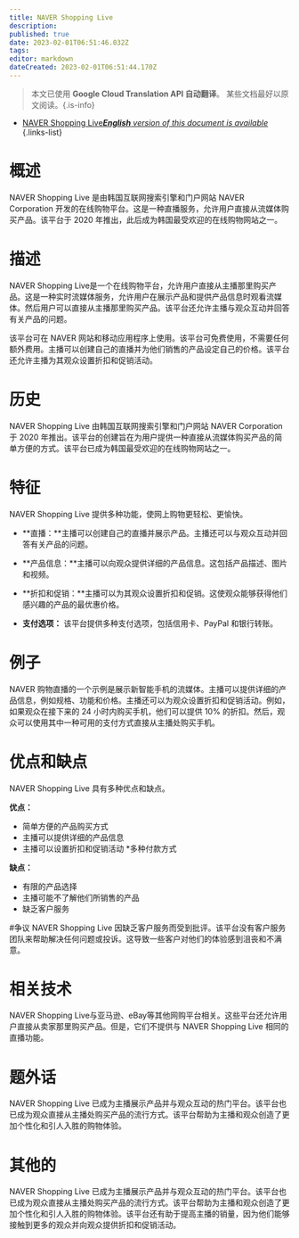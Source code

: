 ```yaml
---
title: NAVER Shopping Live
description: 
published: true
date: 2023-02-01T06:51:46.032Z
tags: 
editor: markdown
dateCreated: 2023-02-01T06:51:44.170Z
---
```


> 本文已使用 **Google Cloud Translation API 自动翻译**。
某些文档最好以原文阅读。{.is-info}

- [NAVER Shopping Live***English** version of this document is available*](/en/Knowledge-base/Dictionary/naver-shopping-live)
{.links-list}

# 概述
NAVER Shopping Live 是由韩国互联网搜索引擎和门户网站 NAVER Corporation 开发的在线购物平台。这是一种直播服务，允许用户直接从流媒体购买产品。该平台于 2020 年推出，此后成为韩国最受欢迎的在线购物网站之一。

# 描述
NAVER Shopping Live是一个在线购物平台，允许用户直接从主播那里购买产品。这是一种实时流媒体服务，允许用户在展示产品和提供产品信息时观看流媒体。然后用户可以直接从主播那里购买产品。该平台还允许主播与观众互动并回答有关产品的问题。

该平台可在 NAVER 网站和移动应用程序上使用。该平台可免费使用，不需要任何额外费用。主播可以创建自己的直播并为他们销售的产品设定自己的价格。该平台还允许主播为其观众设置折扣和促销活动。

# 历史
NAVER Shopping Live 由韩国互联网搜索引擎和门户网站 NAVER Corporation 于 2020 年推出。该平台的创建旨在为用户提供一种直接从流媒体购买产品的简单方便的方式。该平台已成为韩国最受欢迎的在线购物网站之一。

# 特征
NAVER Shopping Live 提供多种功能，使网上购物更轻松、更愉快。

* **直播：**主播可以创建自己的直播并展示产品。主播还可以与观众互动并回答有关产品的问题。

* **产品信息：**主播可以向观众提供详细的产品信息。这包括产品描述、图片和视频。

* **折扣和促销：**主播可以为其观众设置折扣和促销。这使观众能够获得他们感兴趣的产品的最优惠价格。

* **支付选项：** 该平台提供多种支付选项，包括信用卡、PayPal 和银行转账。

# 例子
NAVER 购物直播的一个示例是展示新智能手机的流媒体。主播可以提供详细的产品信息，例如规格、功能和价格。主播还可以为观众设置折扣和促销活动。例如，如果观众在接下来的 24 小时内购买手机，他们可以提供 10% 的折扣。然后，观众可以使用其中一种可用的支付方式直接从主播处购买手机。

# 优点和缺点
NAVER Shopping Live 具有多种优点和缺点。

**优点：**

* 简单方便的产品购买方式
* 主播可以提供详细的产品信息
* 主播可以设置折扣和促销活动
*多种付款方式

**缺点：**

* 有限的产品选择
* 主播可能不了解他们所销售的产品
* 缺乏客户服务

#争议
NAVER Shopping Live 因缺乏客户服务而受到批评。该平台没有客户服务团队来帮助解决任何问题或投诉。这导致一些客户对他们的体验感到沮丧和不满意。

# 相关技术
NAVER Shopping Live与亚马逊、eBay等其他网购平台相关。这些平台还允许用户直接从卖家那里购买产品。但是，它们不提供与 NAVER Shopping Live 相同的直播功能。

# 题外话
NAVER Shopping Live 已成为主播展示产品并与观众互动的热门平台。该平台也已成为观众直接从主播处购买产品的流行方式。该平台帮助为主播和观众创造了更加个性化和引人入胜的购物体验。

# 其他的
NAVER Shopping Live 已成为主播展示产品并与观众互动的热门平台。该平台也已成为观众直接从主播处购买产品的流行方式。该平台帮助为主播和观众创造了更加个性化和引人入胜的购物体验。该平台还有助于提高主播的销量，因为他们能够接触到更多的观众并向观众提供折扣和促销活动。